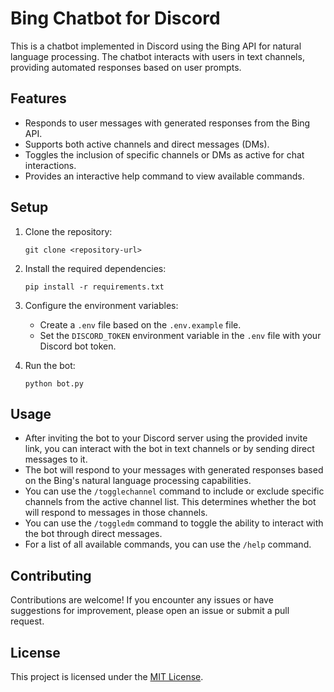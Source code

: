 # Bing Chatbot for Discord

This is a chatbot implemented in Discord using the Bing API for natural language processing. The chatbot interacts with users in text channels, providing automated responses based on user prompts.

## Features

- Responds to user messages with generated responses from the Bing API.
- Supports both active channels and direct messages (DMs).
- Toggles the inclusion of specific channels or DMs as active for chat interactions.
- Provides an interactive help command to view available commands.

## Setup

1. Clone the repository:

   ```shell
   git clone <repository-url>
   ```

2. Install the required dependencies:

   ```shell
   pip install -r requirements.txt
   ```

3. Configure the environment variables:

   - Create a `.env` file based on the `.env.example` file.
   - Set the `DISCORD_TOKEN` environment variable in the `.env` file with your Discord bot token.

4. Run the bot:

   ```shell
   python bot.py
   ```

## Usage

- After inviting the bot to your Discord server using the provided invite link, you can interact with the bot in text channels or by sending direct messages to it.
- The bot will respond to your messages with generated responses based on the Bing's natural language processing capabilities.
- You can use the `/togglechannel` command to include or exclude specific channels from the active channel list. This determines whether the bot will respond to messages in those channels.
- You can use the `/toggledm` command to toggle the ability to interact with the bot through direct messages.
- For a list of all available commands, you can use the `/help` command.

## Contributing

Contributions are welcome! If you encounter any issues or have suggestions for improvement, please open an issue or submit a pull request.

## License

This project is licensed under the [MIT License](LICENSE).
